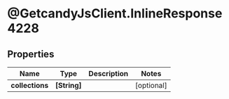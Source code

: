 # @GetcandyJsClient.InlineResponse4228

## Properties

Name | Type | Description | Notes
------------ | ------------- | ------------- | -------------
**collections** | **[String]** |  | [optional] 


